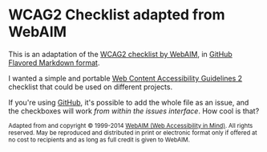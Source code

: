 # WCAG2 Checklist adapted from WebAIM

This is an adaptation of the [WCAG2 checklist by WebAIM](), in [GitHub Flavored Markdown format]().

I wanted a simple and portable [Web Content Accessibility Guidelines 2]() checklist that could be used on different projects.

If you're using [GitHub](), it's possible to add the whole file as an issue, and the checkboxes will work _from within the issues interface_. How cool is that?

<small>Adapted from and copyright © 1999-2014 [WebAIM (Web Accessibility in Mind)](http://webaim.org/). All rights reserved. May be reproduced and distributed in print or electronic format only if offered at no cost to recipients and as long as full credit is given to WebAIM.</small>
